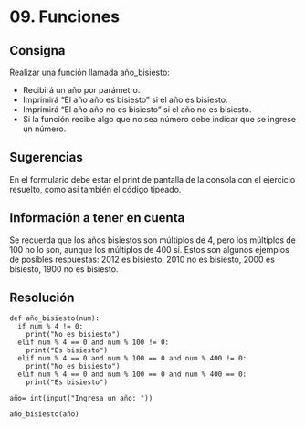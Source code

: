 # 09. Funciones

## Consigna
Realizar una función llamada año_bisiesto:

- Recibirá un año por parámetro.
- Imprimirá “El año año es bisiesto” si el año es bisiesto.
- Imprimirá “El año año no es bisiesto” si el año no es bisiesto.
- Si la función recibe algo que no sea número debe indicar que se ingrese un número.


## Sugerencias

En el formulario debe estar el print de pantalla de la consola con el ejercicio resuelto, como así también el código tipeado. 

## Información a tener en cuenta

Se recuerda que los años bisiestos son múltiplos de 4, pero los múltiplos de 100 no lo son, aunque los múltiplos de 400 sí. Estos son algunos ejemplos de posibles respuestas: 2012 es bisiesto, 2010 no es bisiesto, 2000 es bisiesto, 1900 no es bisiesto.

## Resolución
```
def año_bisiesto(num):
  if num % 4 != 0:
    print("No es bisiesto")
  elif num % 4 == 0 and num % 100 != 0: 
    print("Es bisiesto")
  elif num % 4 == 0 and num % 100 == 0 and num % 400 != 0: 
    print("No es bisiesto")
  elif num % 4 == 0 and num % 100 == 0 and num % 400 == 0: 
    print("Es bisiesto")

año= int(input("Ingresa un año: "))
       
año_bisiesto(año)
```

